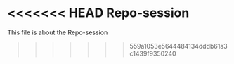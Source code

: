 <<<<<<< HEAD
Repo-session
=======
This file is about the Repo-session
>>>>>>> 559a1053e5644484134dddb61a3c1439f9350240
